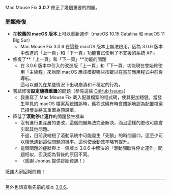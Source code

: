 Mac Mouse Fix **3.0.7** 修正了幾個重要的問題。

### 問題修復

- 在**較舊的 macOS 版本**上可以重新運作（macOS 10.15 Catalina 和 macOS 11 Big Sur）
    - Mac Mouse Fix 3.0.6 在這些 macOS 版本上無法啟用，因為 3.0.6 版本中改進的「上一頁」和「下一頁」功能嘗試使用了不支援的系統 API。
- 修復了**「上一頁」和「下一頁」**功能的問題
    - 在 3.0.6 版本中引入的改進版「上一頁」和「下一頁」功能現在會始終使用「主線程」來詢問 macOS 應該模擬哪些按鍵以在當前應用程式中前後導航。\
    這可以避免在某些情況下出現崩潰和不穩定的行為。
- 嘗試修復**設定隨機重置**的問題（參見這些 [GitHub Issues](https://github.com/noah-nuebling/mac-mouse-fix/issues?q=is%3Aissue%20label%3A%22Config%20Reset%20Intermittently%22)）
    - 我重寫了 Mac Mouse Fix 載入配置檔案的程式碼，使其更加穩健。當發生罕見的 macOS 檔案系統錯誤時，舊程式碼有時會錯誤地認為配置檔案已損壞並將其重置為預設值。
- 降低了**滾動停止運作**的問題發生機率
    - 沒有進行更深層的更改，這個問題無法完全解決，而且這樣的更改可能會引起其他問題。\
    不過，目前我縮短了滾動系統中可能發生「死鎖」的時間窗口，這至少可以降低遇到這個問題的機率。這也使滾動效率略有提升。
    - 這個問題的症狀與上一個版本 3.0.6 中解決的「滾動間歇性停止運作」問題相似，但我認為背後的原因不同。
    - （感謝 Joonas 提供診斷資訊！）

感謝大家回報問題！

---

另外也請查看先前的版本 [3.0.6](https://github.com/noah-nuebling/mac-mouse-fix/releases/tag/3.0.6)。